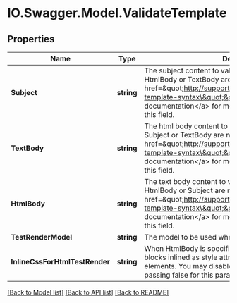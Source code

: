 # IO.Swagger.Model.ValidateTemplate
## Properties

Name | Type | Description | Notes
------------ | ------------- | ------------- | -------------
**Subject** | **string** | The subject content to validate. Must be specified if HtmlBody or TextBody are not. See our &lt;a href&#x3D;\&quot;http://support.postmarkapp.com/article/1077-template-syntax\&quot;&gt;template language documentation&lt;/a&gt; for more information on the syntax for this field. | [optional] 
**TextBody** | **string** | The html body content to validate. Must be specified if Subject or TextBody are not. See our &lt;a href&#x3D;\&quot;http://support.postmarkapp.com/article/1077-template-syntax\&quot;&gt;template language documentation&lt;/a&gt; for more information on the syntax for this field. | [optional] 
**HtmlBody** | **string** | The text body content to validate. Must be specified if HtmlBody or Subject are not. See our &lt;a href&#x3D;\&quot;http://support.postmarkapp.com/article/1077-template-syntax\&quot;&gt;template language documentation&lt;/a&gt; for more information on the syntax for this field. | [optional] 
**TestRenderModel** | **string** | The model to be used when rendering test content. | [optional] 
**InlineCssForHtmlTestRender** | **string** | When HtmlBody is specified, the test render will have style blocks inlined as style attributes on matching html elements. You may disable the css inlining behavior by passing false for this parameter. | [optional] 

[[Back to Model list]](../README.md#documentation-for-models) [[Back to API list]](../README.md#documentation-for-api-endpoints) [[Back to README]](../README.md)


